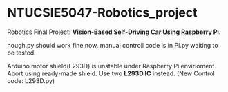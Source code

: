# NTUCSIE5047-Robotics_project

Robotics Final Project: **Vision-Based Self-Driving Car Using Raspberry Pi.**

hough.py should work fine now.
manual controll code is in Pi.py waiting to be tested.

Arduino motor shield(L293D) is unstable under Raspberry Pi envirioment. Abort using ready-made shield.
Use two **L293D IC** instead. (New Control code: L293D.py)


